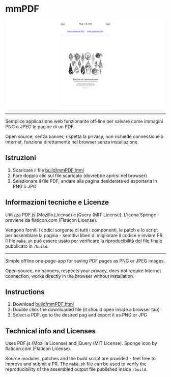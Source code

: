 # mmPDF

![](mmPDF_screenshot01.png)

---

Semplice applicazione web funzionante off-line per salvare come immagini PNG o JPEG le pagine di un PDF.

Open source, senza banner, rispetta la privacy, non richiede connessione a Internet, funziona direttamente nel browser senza installazione.

## Istruzioni

1. Scaricare il file [build/mmPDF.html](build/mmPDF.html)
2. Fare doppio clic sul file scaricato (dovrebbe aprirsi nel browser)
3. Selezionare il file PDF, andare alla pagina desiderata ed esportarla in PNG o JPG

## Informazioni tecniche e Licenze

Utilizza PDF.js (Mozilla License) e jQuery (MIT License). L'icona Sponge proviene da flaticon.com (Flaticon License).

Vengono forniti i codici sorgente di tutti i componenti, le patch e lo script per assemblare la pagina - sentitivi liberi di migliorare il codice e inviare PR.
Il file ``make.sh`` può essere usato per verificare la riproducibilità del file finale pubblicato in ``/build``.

---

Simple offline one-page-app for saving PDF pages as PNG or JPEG images.

Open source, no banners, respects your privacy, does not require Internet connection, works directly in the browser without installation.

## Instructions

1. Download [build/mmPDF.html](build/mmPDF.html)
2. Double click the downloaded file (it should open inside a browser tab)
3. Select a PDF, go to the desired pag and export it as PNG or JPG

## Technical info and Licenses

Uses PDF.js (Mozilla License) and jQuery (MIT License). Sponge icon by flaticon.com (Flaticon License).

Source modules, patches and the build script are provided - feel free to improve and submit a PR.
The ``make.sh`` file can be used to verify the reproducibility of the assembled output file published inside ``/build``.
